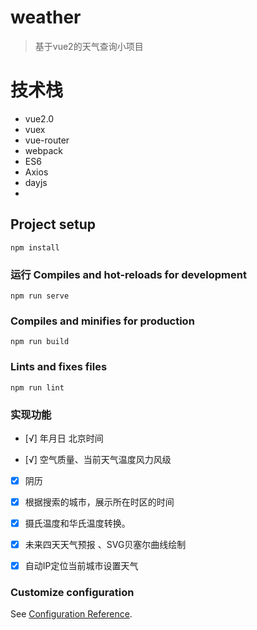 # weather
>基于vue2的天气查询小项目

# 技术栈

* vue2.0
* vuex
* vue-router
* webpack
* ES6
* Axios
* dayjs
* 


## Project setup
```
npm install
```

### 运行 Compiles and hot-reloads for development 
```
npm run serve
```

### Compiles and minifies for production
```
npm run build
```

### Lints and fixes files
```
npm run lint
```

### 实现功能

- [√] 年月日 北京时间

- [√] 空气质量、当前天气温度风力风级

- [x] 阴历

- [x] 根据搜索的城市，展示所在时区的时间

- [x] 摄氏温度和华氏温度转换。

- [x] 未来四天天气预报 、SVG贝塞尔曲线绘制

- [x] 自动IP定位当前城市设置天气

### Customize configuration
See [Configuration Reference](https://cli.vuejs.org/config/).


